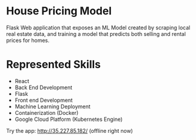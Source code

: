 # House Pricing Model

Flask Web application that exposes an ML Model created by scraping local real estate data, and training a model that predicts both selling and rental prices for homes. 

# Represented Skills

- React 
- Back End Development 
- Flask
- Front end Development
- Machine Learning Deployment
- Containerization (Docker) 
- Google Cloud Platform (Kubernetes Engine) 

Try the app: http://35.227.85.182/ (offline right now)
